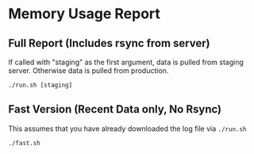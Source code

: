 Memory Usage Report
===================


Full Report (Includes rsync from server)
----------------------------------------


If called with "staging" as the first argument, data is pulled from staging server.
Otherwise data is pulled from production.

    ./run.sh [staging]



Fast Version (Recent Data only, No Rsync)
-----------------------------------------

This assumes that you have already downloaded the log file via `./run.sh`

    ./fast.sh

